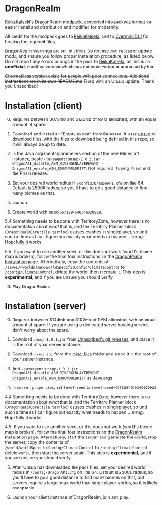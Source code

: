 # DragonRealm

[ReikaKalseki](https://github.com/ReikaKalseki/)'s DragonRealm modpack, converted into packwiz format for easier install and distribution and modified for modernity.

All credit for the modpack goes to [ReikaKalseki](https://github.com/ReikaKalseki), and to [OvermindDL1](https://github.com/OvermindDL1) for hosting the required files.

[DragonRealm Warnings](https://dragonrealm.overminddl1.com/warning.php) are still in effect. Do not use `/mt reload` or update mods, and ensure you follow proper installation procedure, as listed below. Do not report any errors or bugs in the pack to [ReikaKalseki](https://github.com/ReikaKalseki/), as this is an **unofficial**, modified version which has not been vetted or endorsed by her.

~~Chromatiless version exists for people with poor connections. Additional instructions are in its own README.md~~ Fixed with an Unsup update. Thank you Unascribed!

# Installation (client)

0. Requires between 3072mb and 5120mb of RAM allocated, with an equal amount of spare.

1. Download and install an "Empty export" from Releases. It uses [unsup](https://git.sleeping.town/unascribed/unsup/) to download files, with the files to download being defined in this repo, so it will always be up to date.

2. In the Java arguments/parameters section of the new Minecraft instance, paste `-javaagent:unsup-1.0.2.jar -DragonAPI_disable_ASM_RIVERGENLAYEREVENT -DragonAPI_enable_ASM_NOOCWORLDRIFT`. Not required if using Prism and the Prism release.

3. Set your desired world radius in `/config/DragonAPI.cfg` on line 64. Default is 25000 radius, so you'll have to go a good distance to find many biomes on that.

4. Launch.

5. Create world with seed `6671894640346020928`.

5.4 Something needs to be done with TerritoryZone, however there is no documentation about *what* that is, and the Territory Planner block (`DragonRealmCore:tile.terrloc`) causes crashes in singleplayer, so until such a time as I can figure out exactly what needs to happen... *shrug*. Hopefully it works.

5.5. If you want to use another seed, or this does not work (world's biome map is broken), follow the final four instructions on the [DragonRealm Installation](https://dragonrealm.overminddl1.com/installation.php) page. Alternatively, copy the contents of `/saves/<worldname>/worldSpecificConfig/ClimateControl` to `/config/ClimateControl`, delete the world, then recreate it. This step is **experimental**, and if you are unsure you should verify.

6. Play DragonRealm.


# Installation (server)

0. Requires between 6144mb and 8192mb of RAM allocated, with an equal amount of spare. If you are using a dedicated server hosting service, don't worry about the spare.

1. Download `unsup-1.0.1.jar` from [Unascribed's git releases](https://git.sleeping.town/unascribed/unsup/releases/tag/v1.0.1), and place it in the root of your server instance.

2. Download `unsup.ini` from the [misc-files](https://github.com/Egassy/Dragonrealm-Unofficial/tree/main/misc-files) folder and place it in the root of your server instance.

3. Add `-javaagent:unsup-1.0.1.jar -DragonAPI_disable_ASM_RIVERGENLAYEREVENT -DragonAPI_enable_ASM_NOOCWORLDRIFT` as Java args

4. In `server.properties`, set `level-seed` to `level-seed=6671894640346020928`

4.4 Something needs to be done with TerritoryZone, however there is no documentation about *what* that is, and the Territory Planner block (`DragonRealmCore:tile.terrloc`) causes crashes in singleplayer, so until such a time as I can figure out exactly what needs to happen... *shrug*. Hopefully it works.

4.5. If you want to use another seed, or this does not work (world's biome map is broken), follow the final four instructions on the [DragonRealm Installation](https://dragonrealm.overminddl1.com/installation.php) page. Alternatively, start the server and generate the world, stop the server, copy the contents of `/world/worldSpecificConfig/ClimateControl` to `/config/ClimateControl`, delete `world`, then start the server again. This step is **experimental**, and if you are unsure you should verify.

5. After Unsup has downloaded the pack files, set your desired world radius in `/config/DragonAPI.cfg` on line 64. Default is 25000 radius, so you'll have to go a good distance to find many biomes on that, but servers require a larger max world than singleplayer worlds, so it is likely acceptable.

6. Launch your client instance of DragonRealm, join and play.
